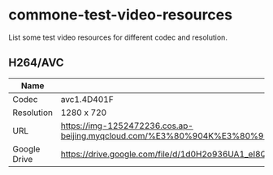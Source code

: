# commone-test-video-resources
List some test video resources for different codec and resolution.

## H264/AVC

| Name |    |
| ---- | ----- |
| Codec |  avc1.4D401F  |
| Resolution |   1280 x 720   | 
| URL   |    https://img-1252472236.cos.ap-beijing.myqcloud.com/%E3%80%904K%E3%80%91_72%20Seasons_%20of%20Makoto%20Shinkai%20%20%E6%96%B0%E6%B5%B7%E8%AA%A0%20%E3%80%8C%E4%BA%8C%E5%8D%81%E5%9B%9B%E7%AF%80%E6%B0%97%20%C2%B7%20%E4%B8%83%E5%8D%81%E4%BA%8C%E5%80%99%E3%80%8D.mp4   | 
| Google Drive |   https://drive.google.com/file/d/1d0H2o936UA1_eI8QrTPnES1-Wnj-_mic/view?usp=sharing        | 


